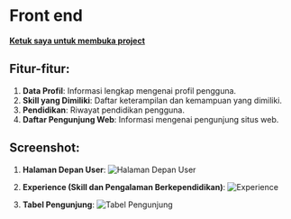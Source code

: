 # Front end

[**Ketuk saya untuk membuka project**](#)

## Fitur-fitur:

1. **Data Profil**: Informasi lengkap mengenai profil pengguna.
2. **Skill yang Dimiliki**: Daftar keterampilan dan kemampuan yang dimiliki.
3. **Pendidikan**: Riwayat pendidikan pengguna.
4. **Daftar Pengunjung Web**: Informasi mengenai pengunjung situs web.

## Screenshot:

1. **Halaman Depan User**:
   ![Halaman Depan User](path/to/screenshot1.png)

2. **Experience (Skill dan Pengalaman Berkependidikan)**:
   ![Experience](path/to/screenshot2.png)

3. **Tabel Pengunjung**:
   ![Tabel Pengunjung](path/to/screenshot3.png)
